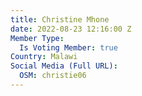 ```yaml
---
title: Christine Mhone
date: 2022-08-23 12:16:00 Z
Member Type:
  Is Voting Member: true
Country: Malawi
Social Media (Full URL):
  OSM: christie06
---
```


